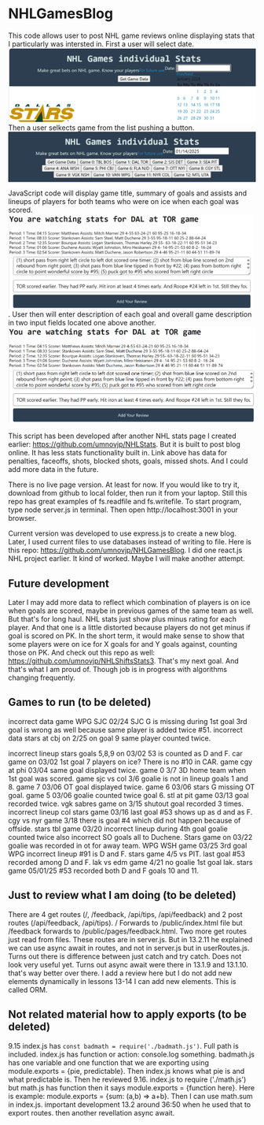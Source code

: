 # NHLGamesBlog
This code allows user to post NHL game reviews online displaying stats that I particularly was intersted in. First a user will select date. ![Alt text](./public/pages/image.png) Then a user selkects game from the list pushing a button. ![Alt text](./public/pages/image-1.png)JavaScript code will display game title, summary of goals and assists and lineups of players for both teams who were on ice when each goal was scored. ![Alt text](./public/pages/image-2.png). User then will enter description of each goal and overall game description in two input fields located one above another.![Alt text](./public/pages/image-3.png)

This script has been developed after another NHL stats page I created earlier: https://github.com/umnovjp/NHLStats. But it is built to post blog online. It has less stats functionality built in. Link above has data for penalties, faceoffs, shots, blocked shots, goals, missed shots. And I could add more data in the future.

There is no live page version. At least for now. If you would like to try it, download from github to local folder, then run it from your laptop. Still this repo has great examples of fs.readfile and fs.writefile. To start program, type node server.js in terminal. Then open http://localhost:3001 in your browser.

Current version was developed to use express.js to create a new blog. Later, I used current files to use databases instead of writing to file. Here is this repo: https://github.com/umnovjp/NHLGamesBlog. I did one react.js NHL project earlier. It kind of worked. Maybe I will make another attempt. 

## Future development
Later I may add more data to reflect which combination of players is on ice when goals are scored, maybe in previous games of the same team as well. But that's for long haul. NHL stats just show plus minus rating for each player. And that one is a little distorted because players do not get minus if goal is scored on PK. In the short term, it would make sense to show that some players were on ice for X goals for and Y goals against, counting those on PK. And check out this repo as well: https://github.com/umnovjp/NHLShiftsStats3. That's my next goal. And that's what I am proud of. Though job is in progress with algorithms changing frequently.  

## Games to run (to be deleted)
incorrect data game WPG SJC 02/24 SJC G is missing during 1st goal 3rd goal is wrong as well because same player is added twice #51. incorrect data stars at cbj on 2/25 on goal 9 same player counted twice. 

incorrect lineup stars goals 5,8,9 on 03/02 53 is counted as D and F. car game on 03/02 1st goal 7 players on ice? There is no #10 in CAR. game cgy at phi 03/04 same goal displayed twice. game 0 3/7 3D home team when 1st goal was scored. game sjc vs col 3/6 goalie is not in lineup goals 1 and 8. game 7 03/06 OT goal displayed twice. game 6 03/06 stars G missing OT goal. game 5 03/06 goalie counted twice goal 6. stl at pit game 03/13 goal recorded twice. vgk sabres game on 3/15 shutout goal recorded 3 times. incorrect lineup col stars game 03/16 last goal #53 shows up as d and as F. cgy vs nyr game 3/18 there is goal #4 which did not happen because of offside. stars tbl game 03/20 incorrect lineup during 4th goal goalie counted twice also incorrect SO goals all to Duchene. Stars game on 03/22 goalie was recorded in ot for away team. WPG WSH game 03/25 3rd goal WPG incorrect lineup #91 is D and F. stars game 4/5 vs PIT. last goal #53 recorded among D and F. lak vs edm game 4/21 no goalie 1st goal lak. stars game 05/01/25 #53 recorded both D and F goals 10 and 11. 

## Just to review what I am doing (to be deleted)
There are 4 get routes (/, /feedback, /api/tips, /api/feedback) and 2 post routes (/api/feedback, /api/tips). / Forwards to /public/index.html file but /feedback forwards to /public/pages/feedback.html. Two more get routes just read from files. These routes are in server.js. But in 13.2.11 he explained we can use async await in routes, and not in server.js but in userRoutes.js. Turns out there is difference between just catch and try catch. Does not look very useful yet. Turns out async await were there in 13.1.9 and 13.1.10. that's way better over there. I add a review here but I do not add new elements dynamically in lessons 13-14 I can add new elements. This is called ORM. 

## Not related material how to apply exports (to be deleted)
9.15 index.js has `const badmath = require('./badmath.js')`. Full path is included. index.js has function or action: console.log something. badmath.js has one variable and one function that we are exporting using module.exports = {pie, predictable}. Then index.js knows what pie is and what predictable is. Then he reviewed 9.16. index.js to require ('./math.js') but math.js has function then it says module.exports = {function here}. Here is example: module.exports = {sum: (a,b) => a+b}. Then I can use math.sum in index.js. important development 13.2 around 36:50 when he used that to export routes. then another revellation async await. 